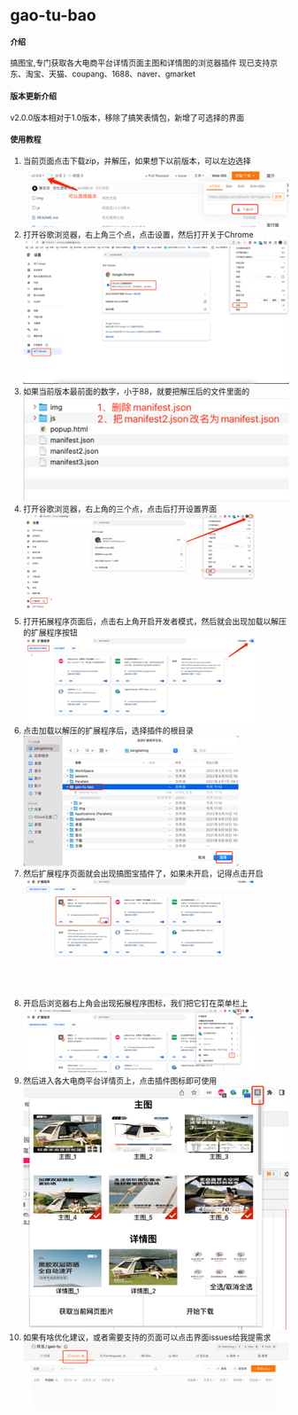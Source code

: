 # gao-tu-bao

#### 介绍
搞图宝,专门获取各大电商平台详情页面主图和详情图的浏览器插件
现已支持京东、淘宝、天猫、coupang、1688、naver、gmarket

#### 版本更新介绍
v2.0.0版本相对于1.0版本，移除了搞笑表情包，新增了可选择的界面

#### 使用教程
1. 当前页面点击下载zip，并解压，如果想下以前版本，可以左边选择
![img_1.png](img/img_9.png)
2. 打开谷歌浏览器，右上角三个点，点击设置，然后打开关于Chrome
![img.png](img/img.png)
3. 如果当前版本最前面的数字，小于88，就要把解压后的文件里面的
![img_1.png](img/img_1.png)
4. 打开谷歌浏览器，右上角的三个点，点击后打开设置界面
![img_2.png](img/img_2.png)
5. 打开拓展程序页面后，点击右上角开启开发者模式，然后就会出现加载以解压的扩展程序按钮
![img_3.png](img/img_3.png)
6. 点击加载以解压的扩展程序后，选择插件的根目录
![img_4.png](img/img_4.png)
7. 然后扩展程序页面就会出现搞图宝插件了，如果未开启，记得点击开启
![img_5.png](img/img_5.png)
8. 开启后浏览器右上角会出现拓展程序图标，我们把它钉在菜单栏上
![img_6.png](img/img_6.png)
9. 然后进入各大电商平台详情页上，点击插件图标即可使用
![img_7.png](img/img_8.png)
10. 如果有啥优化建议，或者需要支持的页面可以点击界面issues给我提需求
![img.png](img/img_10.png)


